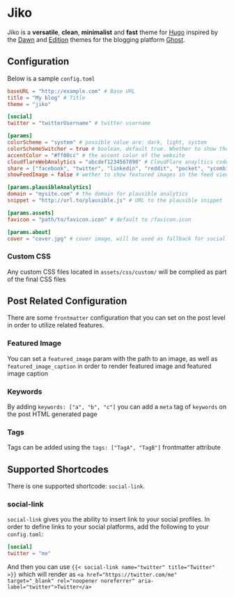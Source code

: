 # Jiko
Jiko is a **versatile**, **clean**, **minimalist** and **fast** theme for [Hugo](https://gohugo.io) inspired by the [Dawn](https://github.com/TryGhost/Dawn) and [Edition](https://github.com/TryGhost/Edition) themes for the blogging platform [Ghost](https://github.com/TryGhost/Ghost).

## Configuration
Below is a sample `config.toml`

```toml
baseURL = "http://example.com" # Base URL
title = "My blog" # Title
theme = "jiko"

[social]
twitter = "twitterUsername" # twitter username

[params]
colorScheme = "system" # possible value are: dark, light, system
colorSchemeSwitcher = true # boolean, default true. Whether to show the color scheme switcher at the bottom of the page
accentColor = "#ff00cc" # the accent color of the website
cloudflareWebAnalytics = "abcdef1234567890" # CloudFlare anayltics code. Will be rendered only in production mode
share = ["facebook", "twitter", "linkedin", "reddit", "pocket", "ycombinator"] # list of paltforms to share post at. leave empty to disable
showFeedImage = false # wether to show featured images in the feed view

[params.plausibleAnalytics]
domain = "mysite.com" # the domain for plausible analytics
snippet = "http://url.to/plausible.js" # URL to the plausible snippet

[params.assets]
favicon = "path/to/favicon.icon" # default to /favicon.icon

[params.about]
cover = "cover.jpg" # cover image, will be used as fallback for social sharing image if no image attached to the post
```

### Custom CSS
Any custom CSS files located in `assets/css/custom/` will be complied as part of the final CSS files

## Post Related Configuration
There are some `frontmatter` configuration that you can set on the post level in order to utilize related features.

### Featured Image
You can set a `featured_image` param with the path to an image, as well as `featured_image_caption` in order to render
featured image and featured image caption

### Keywords
By adding `keywords: ["a", "b", "c"]` you can add a `meta` tag of `keywords` on the post HTML generated page

### Tags
Tags can be added using the `tags: ["TagA", "TagB"]` frontmatter attribute

## Supported Shortcodes
There is one supported shortcode: `social-link`. 

### social-link
`social-link` gives you the ability to insert link to your social profiles. In order to define links to your social platforms, add the following to your `config.toml`:

```toml
[social]
twitter = "me"
```

And then you can use `{{< social-link name="twitter" title="Twitter" >}}` which will render as `<a href="https://twitter.com/me" target="_blank" rel="noopener noreferrer" aria-label="twitter">Twitter</a>`
